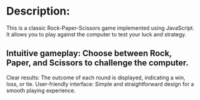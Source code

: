 # Description:
This is a classic Rock-Paper-Scissors game implemented using JavaScript. It allows you to play against the computer to test your luck and strategy.

## Intuitive gameplay: Choose between Rock, Paper, and Scissors to challenge the computer.
Clear results: The outcome of each round is displayed, indicating a win, loss, or tie.
User-friendly interface: Simple and straightforward design for a smooth playing experience.
